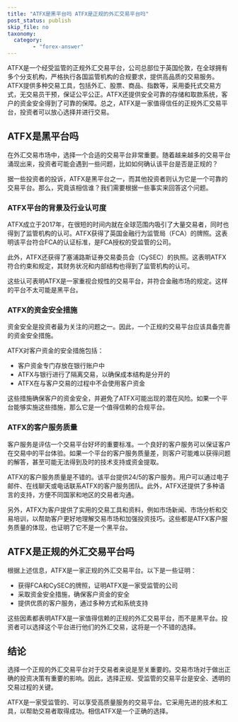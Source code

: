 ```yaml
---
title: "ATFX是黑平台吗 ATFX是正规的外汇交易平台吗"
post_status: publish
skip_file: no
taxonomy:
  category:
        - "forex-answer"
---
```


ATFX是一个经受监管的正规外汇交易平台，公司总部位于英国伦敦，在全球拥有多个分支机构，严格执行各国监管机构的合规要求，提供高品质的交易服务。ATFX提供多种交易工具，包括外汇、股票、商品、指数等，采用委托式交易方式，无交易员干预，保证公平公正。ATFX还提供安全可靠的存储和取款系统，客户的资金安全得到了可靠的保障。总之，ATFX是一家值得信任的正规外汇交易平台，投资者可以放心选择并进行交易。

## ATFX是黑平台吗

在外汇交易市场中，选择一个合适的交易平台非常重要。随着越来越多的交易平台涌现出来，投资者可能会遇到一些问题，比如如何确认该平台是否是正规的？

据一些投资者的投诉，ATFX是黑平台之一，而其他投资者则认为它是一个可靠的交易平台。那么，究竟该相信谁？我们需要根据一些事实来回答这个问题。

### ATFX平台的背景及行业认可度

ATFX成立于2017年，在很短的时间内就在全球范围内吸引了大量交易者，同时也得到了监管机构的认可。ATFX获得了英国金融行为监管局（FCA）的牌照。这表明该平台符合FCA的认证标准，是FCA授权的受监管的公司。

此外，ATFX还获得了塞浦路斯证券交易委员会（CySEC）的执照。这表明ATFX符合约束和规定，其财务状况和内部结构也得到了监管机构的认可。

这些认可表明ATFX是一家重视合规性的交易平台，并符合金融市场的规定。这样的平台不太可能是黑平台。

### ATFX的资金安全措施

资金安全是投资者最为关注的问题之一。因此，一个正规的交易平台应该具备完善的资金安全措施。

ATFX对客户资金的安全措施包括：

- 客户资金专门存放在银行账户中
- ATFX与银行进行了隔离交易，以确保成本结构是分开的
- ATFX在与客户交易的过程中不会使用客户资金

这些措施确保客户的资金安全，并避免了ATFX可能出现的潜在风险。如果一个平台能够实施这些措施，那么它是一个值得信赖的合规平台。

### ATFX的客户服务质量

客户服务是评估一个交易平台好坏的重要标准。一个良好的客户服务可以保证客户在交易中的平台体验。如果一个平台的客户服务质量差，则客户可能难以获得问题的解答，甚至可能无法得到及时的技术支持或资金提取。

ATFX的客户服务质量是不错的。该平台提供24/5的客户服务。用户可以通过电子邮件、在线聊天或电话联系ATFX的客户服务团队。此外，ATFX还提供了多种语言的支持，方便不同国家和地区的交易者沟通。

另外，ATFX为客户提供了实用的交易工具和资料，例如市场新闻、市场分析和交易培训，以帮助客户更好地理解交易市场和加强投资技巧。这些都是ATFX客户服务质量的体现，也证明了它不是一个黑平台。

## ATFX是正规的外汇交易平台吗

根据上述信息，ATFX是一家正规的外汇交易平台。以下是一些证明：

- 获得FCA和CySEC的牌照，证明ATFX是一家受监管的公司
- 采取资金安全措施，确保客户资金的安全
- 提供优质的客户服务，通过多种方式和系统支持

这些因素都表明ATFX是一家值得信赖的正规的外汇交易平台，而不是黑平台。投资者可以选择这个平台进行他们的外汇交易，这将是一个不错的选择。

## 结论

选择一个正规的外汇交易平台对于交易者来说是至关重要的。交易市场对于做出正确的投资决策有重要的影响。因此，选择正规、受监管的交易平台是安全、透明的交易过程的关键。

ATFX是一家受监管的、可以享受高质量服务的交易平台。它采用先进的技术和工具，以帮助交易者取得成功。相信ATFX是一个正确的选择。


